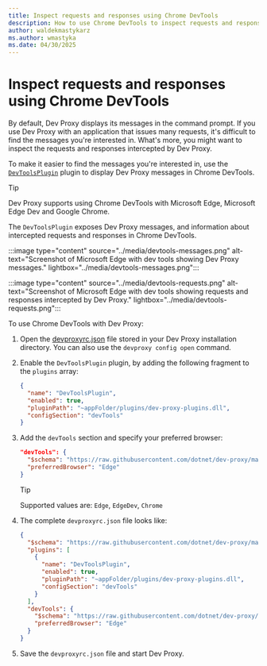 ```yaml
---
title: Inspect requests and responses using Chrome DevTools
description: How to use Chrome DevTools to inspect requests and responses intercepted by Dev Proxy
author: waldekmastykarz
ms.author: wmastyka
ms.date: 04/30/2025
---
```


# Inspect requests and responses using Chrome DevTools

By default, Dev Proxy displays its messages in the command prompt. If you use Dev Proxy with an application that issues many requests, it's difficult to find the messages you're interested in. What's more, you might want to inspect the requests and responses intercepted by Dev Proxy.

To make it easier to find the messages you're interested in, use the [`DevToolsPlugin`](../technical-reference/devtoolsplugin.md) plugin to display Dev Proxy messages in Chrome DevTools.

> [!TIP]
> Dev Proxy supports using Chrome DevTools with Microsoft Edge, Microsoft Edge Dev and Google Chrome.

The `DevToolsPlugin` exposes Dev Proxy messages, and information about intercepted requests and responses in Chrome DevTools.

:::image type="content" source="../media/devtools-messages.png" alt-text="Screenshot of Microsoft Edge with dev tools showing Dev Proxy messages." lightbox="../media/devtools-messages.png":::

:::image type="content" source="../media/devtools-requests.png" alt-text="Screenshot of Microsoft Edge with dev tools showing requests and responses intercepted by Dev Proxy." lightbox="../media/devtools-requests.png":::

To use Chrome DevTools with Dev Proxy:

1. Open the [devproxyrc.json](../technical-reference/devproxyrc.md) file stored in your Dev Proxy installation directory. You can also use the `devproxy config open` command.
1. Enable the `DevToolsPlugin` plugin, by adding the following fragment to the `plugins` array:

    ```json
    {
      "name": "DevToolsPlugin",
      "enabled": true,
      "pluginPath": "~appFolder/plugins/dev-proxy-plugins.dll",
      "configSection": "devTools"
    }
    ```

1. Add the `devTools` section and specify your preferred browser:

    ```json
    "devTools": {
      "$schema": "https://raw.githubusercontent.com/dotnet/dev-proxy/main/schemas/v0.27.0/devtoolsplugin.schema.json",
      "preferredBrowser": "Edge"
    }
    ```

    > [!TIP]
    > Supported values are: `Edge`, `EdgeDev`, `Chrome`

1. The complete `devproxyrc.json` file looks like:

    ```json
    {
      "$schema": "https://raw.githubusercontent.com/dotnet/dev-proxy/main/schemas/v0.27.0/rc.schema.json",
      "plugins": [
        {
          "name": "DevToolsPlugin",
          "enabled": true,
          "pluginPath": "~appFolder/plugins/dev-proxy-plugins.dll",
          "configSection": "devTools"
        }
      ],
      "devTools": {
        "$schema": "https://raw.githubusercontent.com/dotnet/dev-proxy/main/schemas/v0.27.0/devtoolsplugin.schema.json",
        "preferredBrowser": "Edge"
      }
    }
    ```

1. Save the `devproxyrc.json` file and start Dev Proxy.
